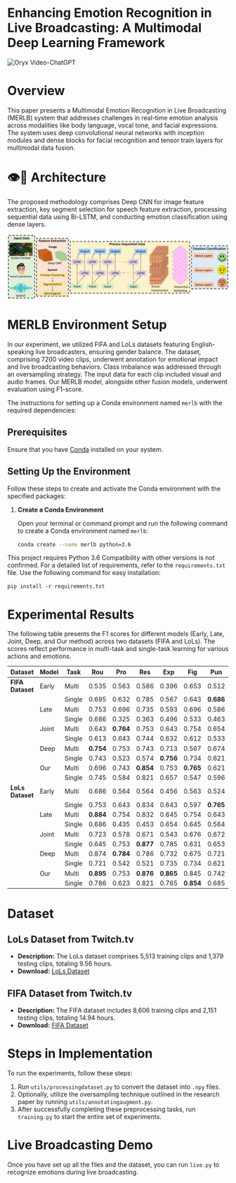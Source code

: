 # Enhancing Emotion Recognition in Live Broadcasting: A Multimodal Deep Learning Framework

<img src="https://camo.githubusercontent.com/2722992d519a722218f896d5f5231d49f337aaff4514e78bd59ac935334e916a/68747470733a2f2f692e696d6775722e636f6d2f77617856496d762e706e67" alt="Oryx Video-ChatGPT" data-canonical-src="https://i.imgur.com/waxVImv.png" style="max-width: 100%;">

# Overview

This paper presents a Multimodal Emotion Recognition in Live Broadcasting (MERLB) system that addresses challenges in real-time emotion analysis across modalities like body language, vocal tone, and facial expressions. The system uses deep convolutional neural networks with inception modules and dense blocks for facial recognition and tensor train layers for multimodal data fusion. 

# 👁️💬 Architecture

The proposed methodology comprises Deep CNN for image feature extraction, key segment selection for speech feature extraction, processing sequential data using Bi-LSTM, and conducting emotion classification using dense layers.

<img style="max-width: 100%;" src="https://github.com/swerizwan/MERLB/blob/main/resources/architecture.png" alt="MERLB Overview">

# MERLB Environment Setup

In our experiment, we utilized FIFA and LoLs datasets featuring English-speaking live broadcasters, ensuring gender balance. The dataset, comprising 7200 video clips, underwent annotation for emotional impact and live broadcasting behaviors. Class imbalance was addressed through an oversampling strategy. The input data for each clip included visual and audio frames. Our MERLB model, alongside other fusion models, underwent evaluation using F1-score.

The instructions for setting up a Conda environment named `merlb` with the required dependencies:

## Prerequisites

Ensure that you have [Conda](https://docs.conda.io/projects/conda/en/latest/user-guide/install/index.html) installed on your system.

## Setting Up the Environment

Follow these steps to create and activate the Conda environment with the specified packages:

1. **Create a Conda Environment**

   Open your terminal or command prompt and run the following command to create a Conda environment named `merlb`:

   ```bash
   conda create --name merlb python=3.6


This project requires Python 3.6 Compatibility with other versions is not confirmed. For a detailed list of requirements, refer to the `requirements.txt` file. Use the following command for easy installation:

```
pip install -r requirements.txt
```

# Experimental Results

The following table presents the F1 scores for different models (Early, Late, Joint, Deep, and Our method) across two datasets (FIFA and LoLs). The scores reflect performance in multi-task and single-task learning for various actions and emotions.

| Dataset        | Model  | Task   | Rou   | Pro   | Res   | Exp   | Fig   | Pun   | Def   | Dft   | VNeg  | VNeut | VPos  | ALow  | ANeut | AHigh |
|----------------|--------|--------|-------|-------|-------|-------|-------|-------|-------|-------|-------|-------|-------|-------|-------|-------|
| **FIFA Dataset** | Early  | Multi | 0.535 | 0.563 | 0.586 | 0.396 | 0.653 | 0.512 | 0.786 | 0.723 | 0.794 | 0.389 | 0.623 | 0.213 | 0.796 | **0.475** |
|                |        | Single | 0.695 | 0.632 | 0.785 | 0.567 | 0.643 | **0.686** | 0.843 | 0.577 | 0.754 | 0.353 | 0.753 | 0.224 | 0.753 | 0.185 |
|                | Late   | Multi  | 0.753 | 0.696 | 0.735 | 0.593 | 0.696 | 0.586 | 0.864 | 0.686 | 0.797 | 0.543 | **0.863** | 0.243 | 0.754 | 0.253 |
|                |        | Single | 0.686 | 0.325 | 0.363 | 0.496 | 0.533 | 0.463 | 0.753 | 0.573 | 0.744 | 0.463 | 0.643 | 0.052 | 0.753 | 0.242 |
|                | Joint  | Multi  | 0.643 | **0.764** | 0.753 | 0.643 | 0.754 | 0.654 | 0.664 | 0.684 | 0.754 | 0.242 | 0.643 | 0.123 | 0.785 | 0.135 |
|                |        | Single | 0.613 | 0.643 | 0.744 | 0.632 | 0.612 | 0.533 | 0.675 | 0.721 | **0.823** | 0.354 | 0.753 | 0.213 | 0.812 | 0.124 |
|                | Deep   | Multi  | **0.754** | 0.753 | 0.743 | 0.713 | 0.567 | 0.674 | 0.754 | **0.784** | 0.785 | 0.634 | 0.842 | **0.282** | 0.853 | 0.321 |
|                |        | Single | 0.743 | 0.523 | 0.574 | **0.756** | 0.734 | 0.621 | 0.753 | 0.632 | 0.832 | 0.640 | 0.854 | 0.053 | 0.743 | 0.313 |
|                | Our    | Multi  | 0.696 | 0.743 | **0.854** | 0.753 | **0.765** | 0.621 | **0.857** | 0.742 | 0.869 | 0.538 | **0.859** | 0.206 | **0.880** | 0.254 |
|                |        | Single | 0.745 | 0.584 | 0.821 | 0.657 | 0.547 | 0.596 | **0.874** | 0.725 | 0.807 | **0.643** | 0.748 | 0.206 | 0.822 | 0.234 |
| **LoLs Dataset** | Early  | Multi | 0.686 | 0.564 | 0.564 | 0.456 | 0.563 | 0.524 | 0.861 | 0.764 | 0.821 | 0.486 | 0.689 | 0.153 | 0.869 | **0.354** |
|                |        | Single | 0.753 | 0.643 | 0.834 | 0.643 | 0.597 | **0.765** | 0.855 | 0.654 | 0.846 | 0.467 | 0.816 | 0.133 | 0.814 | 0.269 |
|                | Late   | Multi  | **0.884** | 0.754 | 0.832 | 0.645 | 0.754 | 0.643 | 0.879 | 0.564 | 0.842 | 0.521 | **0.873** | 0.121 | 0.883 | 0.311 |
|                |        | Single | 0.686 | 0.435 | 0.453 | 0.654 | 0.645 | 0.564 | 0.862 | 0.654 | 0.866 | 0.563 | 0.754 | 0.075 | 0.835 | 0.321 |
|                | Joint  | Multi  | 0.723 | 0.578 | 0.671 | 0.543 | 0.676 | 0.672 | 0.767 | 0.798 | 0.875 | 0.367 | 0.764 | 0.203 | 0.853 | 0.321 |
|                |        | Single | 0.645 | 0.753 | **0.877** | 0.785 | 0.631 | 0.653 | 0.795 | 0.785 | 0.851 | 0.474 | 0.821 | 0.212 | 0.821 | 0.264 |
|                | Deep   | Multi  | 0.874 | **0.784** | 0.786 | 0.732 | 0.675 | 0.721 | **0.897** | 0.676 | **0.887** | 0.642 | 0.854 | **0.231** | 0.875 | 0.342 |
|                |        | Single | 0.721 | 0.542 | 0.521 | 0.735 | 0.734 | 0.621 | 0.754 | 0.653 | 0.845 | 0.563 | 0.762 | 0.153 | 0.825 | 0.276 |
|                | Our    | Multi  | **0.895** | 0.753 | **0.876** | **0.865** | 0.845 | 0.742 | 0.879 | 0.812 | 0.902 | **0.643** | 0.875 | 0.325 | **0.892** | 0.412 |
|                |        | Single | 0.786 | 0.623 | 0.821 | 0.765 | **0.854** | 0.685 | 0.879 | **0.845** | **0.892** | 0.632 | 0.863 | 0.253 | 0.854 | **0.412** |

# Dataset

## LoLs Dataset from Twitch.tv

- **Description:** The LoLs dataset comprises 5,513 training clips and 1,379 testing clips, totaling 9.56 hours.
- **Download:** [LoLs Dataset](https://drive.google.com/drive/folders/1IK5J6Yq701P0QzJjPANFXc8YmypO0TYe?usp=sharing)

## FIFA Dataset from Twitch.tv

- **Description:** The FIFA dataset includes 8,606 training clips and 2,151 testing clips, totaling 14.94 hours.
- **Download:** [FIFA Dataset](https://drive.google.com/drive/folders/1wSSoz6uMeCtuaVweNIMv7U7uJM6fUiQO?usp=sharing)

# Steps in Implementation

To run the experiments, follow these steps:

1. Run `utils/processingdataset.py` to convert the dataset into `.npy` files.
2. Optionally, utilize the oversampling technique outlined in the research paper by running `utils/annotatingaugment.py`.
3. After successfully completing these preprocessing tasks, run `training.py` to start the entire set of experiments.

# Live Broadcasting Demo

Once you have set up all the files and the dataset, you can run `live.py` to recognize emotions during live broadcasting.
